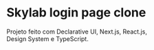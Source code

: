 # Skylab login page clone

Projeto feito com Declarative UI, Next.js, React.js,<br />
Design System e TypeScript.
